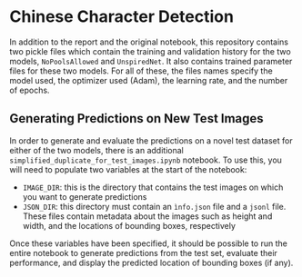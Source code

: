 # Chinese Character Detection

In addition to the report and the original notebook, this repository contains two pickle files which contain the training and validation history for the two models, `NoPoolsAllowed` and `UnspiredNet`. It also contains trained parameter files for these two models. For all of these, the files names specify the model used, the optimizer used (Adam), the learning rate, and the number of epochs.

## Generating Predictions on New Test Images

In order to generate and evaluate the predictions on a novel test dataset for either of the two models, there is an additional `simplified_duplicate_for_test_images.ipynb` notebook. To use this, you will need to populate two variables at the start of the notebook: 

  - `IMAGE_DIR`: this is the directory that contains the test images on which you want to generate predictions 
  - `JSON_DIR`: this directory must contain an `ìnfo.json` file and a `jsonl` file. These files contain metadata about the images such as height and width, and the locations of bounding boxes, respectively

Once these variables have been specified, it should be possible to run the entire notebook to generate predictions from the test set, evaluate their performance, and display the predicted location of bounding boxes (if any).
